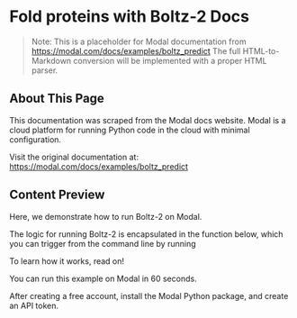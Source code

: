 # Fold proteins with Boltz-2 Docs

> Note: This is a placeholder for Modal documentation from https://modal.com/docs/examples/boltz_predict
> The full HTML-to-Markdown conversion will be implemented with a proper HTML parser.

## About This Page

This documentation was scraped from the Modal docs website. Modal is a cloud platform for running Python code in the cloud with minimal configuration.

Visit the original documentation at: https://modal.com/docs/examples/boltz_predict

## Content Preview

Here, we demonstrate how to run Boltz-2 on Modal.

The logic for running Boltz-2 is encapsulated in the function below,
which you can trigger from the command line by running

To learn how it works, read on!

You can run this example on Modal in 60 seconds.

After creating a free account, install the Modal Python package, and
      create an API token.

